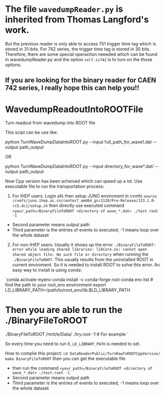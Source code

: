 # The file `wavedumpReader.py` is inherited from Thomas Langford's work. 
But the previous reader is only able to access 751 trigger time tag which is stored in 31-bits. For 742 series, the trigger time tag is stored in 30 bits. Therefore, there are some special operaction neeeded which can be found in wavedumpReader.py and the option `self.is742` is to turn on the those options.
## If you are looking for the binary reader for CAEN 742 series, I really hope this can help you!! 

# WavedumpReadoutIntoROOTFile
Turn readout from wavedump into ROOT file


This scipt can be use like:


python TurnWaveDumpDataIntoROOT.py --input full_path_for_wave1.dat --output path_output 


OR 


python TurnWaveDumpDataIntoROOT.py --input directory_for_wave*.dat/ --output path_output 


Now Cpp version has been acheived which can speed up a lot. 
Use executable file to run the transportation process:
1. For IHEP users: 
Login afs
then setup JUNO enviroment in cvmfs
`source /cvmfs/juno.ihep.ac.cn/centos7_amd64_gcc1120/Pre-Release/J23.1.0-rc5.dc1/setup.sh`
then directly use executed command
`<your_path>/BinaryFileToROOT <directory of wave_*.dat> ./test.root -1 `
* Second parameter means output path
* Third parameter is the entries of events to executed, -1 means loop over the whole dataset

2. For non-IHEP users: 
Usually it shows up the error `./BinaryFileToROOT: error while loading shared libraries: libCore.so: cannot open shared object file: No such file or directory` when running the `./BinaryFileToROOT`. This usually results from the uninstalled ROOT in current enviroment. So it is needed to install ROOT to solve this error. An easy way to install is using conda:

`conda activate myenv
conda install -c conda-forge root
conda env list  # find the path to your root_env environment
export LD_LIBRARY_PATH=/path/to/root_env/lib:$LD_LIBRARY_PATH
# Then you are able to run the ./BinaryFileToROOT
./BinaryFileToROOT /mnt/e/Data/ ./try.root -1 # For example
`  

So every time you need to run it, `LD_LIBRARY_PATH` is needed to set.

How to complie this project:
`cd DataReaderPublic/TurnRawToROOTCppVersion/
make BinaryFileToROOT`
then you can get the executable file
* then run the command
`<your_path>/BinaryFileToROOT <directory of wave_*.dat> ./test.root -1 `
* Second parameter means output path
* Third parameter is the entries of events to executed, -1 means loop over the whole dataset
  

